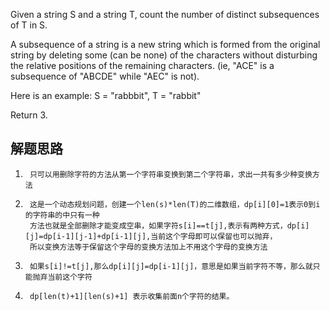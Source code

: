 Given a string S and a string T, count the number of distinct subsequences of T in S.

A subsequence of a string is a new string which is formed from the original string by deleting some (can be none) of the characters without disturbing the relative positions of the remaining characters. (ie, "ACE" is a subsequence of "ABCDE" while "AEC" is not).

Here is an example:
S = "rabbbit", T = "rabbit"

Return 3.



## 解题思路
1.      只可以用删除字符的方法从第一个字符串变换到第二个字符串，求出一共有多少种变换方法
2.      这是一个动态规划问题，创建一个len(s)*len(T)的二维数组，dp[i][0]=1表示0到i的字符串的中只有一种
        方法也就是全部删除才能变成空串，如果字符s[i]==t[j],表示有两种方式，dp[i][j]=dp[i-1][j-1]+dp[i-1][j],当前这个字母即可以保留也可以抛弃，
        所以变换方法等于保留这个字母的变换方法加上不用这个字母的变换方法
3.      如果s[i]!=t[j],那么dp[i][j]=dp[i-1][j]，意思是如果当前字符不等，那么就只能抛弃当前这个字符
4.      dp[len(t)+1][len(s)+1] 表示收集前面n个字符的结果。
